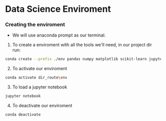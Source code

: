 # Data Science Enviroment

### Creating the enviroment

- We will use anaconda prompt as our terminal.

1.  To create a enviroment with all the tools we'll need, in our project dir run:

```bash
conda create --prefix ./env pandas numpy matplotlib scikit-learn jupyter
```

2. To activate our enviroment

```bash
conda activate dir_route\env
```

3. To load a jupyter notebook

```bash
jupyter notebook
```

4. To deactivate our enviroment

```bash
conda deactivate
```
